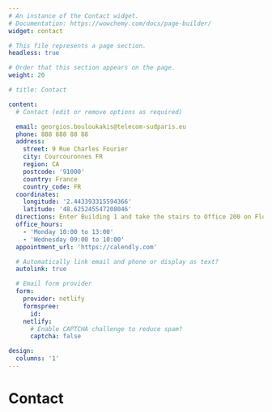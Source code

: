 ```yaml
---
# An instance of the Contact widget.
# Documentation: https://wowchemy.com/docs/page-builder/
widget: contact

# This file represents a page section.
headless: true

# Order that this section appears on the page.
weight: 20

# title: Contact

content:
  # Contact (edit or remove options as required)

  email: georgios.bouloukakis@telecom-sudparis.eu
  phone: 888 888 88 88
  address:
    street: 9 Rue Charles Fourier
    city: Courcouronnes FR
    region: CA
    postcode: '91000'
    country: France
    country_code: FR
  coordinates:
    longitude: '2.443393315594366'
    latitude: '48.625245547208046'
  directions: Enter Building 1 and take the stairs to Office 200 on Floor 2
  office_hours:
    - 'Monday 10:00 to 13:00'
    - 'Wednesday 09:00 to 10:00'
  appointment_url: 'https://calendly.com'

  # Automatically link email and phone or display as text?
  autolink: true

  # Email form provider
  form:
    provider: netlify
    formspree:
      id:
    netlify:
      # Enable CAPTCHA challenge to reduce spam?
      captcha: false

design:
  columns: '1'
---
```


# Contact